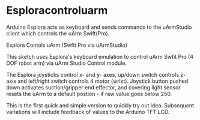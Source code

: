 # Esploracontroluarm
Arduino Esplora acts as keyboard and sends commands to the uArmStudio client which controls the uArm Swift(Pro).

Esplora Contols uArm (Swfit Pro via uArmStudio)

This sketch uses Esplora's keyboard emulation to control uArm Swfit Pro (4 DOF robot arm) via uArm Studio Control module.

The Esplora joysticks control x- and y- axes, up/down switch controls z-axis and left/right switch controls 4 motor (wrist). Joystick button pushed down activates suction/gripper end effector, and covering light sensor resets the uArm to a default postion - if raw value goes below 250.

This is the first quick and simple version to quickly try out idea. Subsequent variations will include feedback of values to the Arduino TFT LCD.
